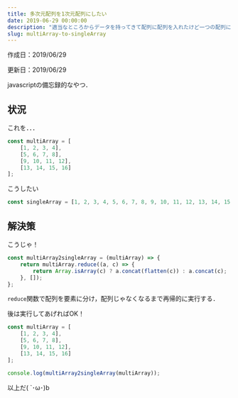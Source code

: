 ```yaml
---
title: 多次元配列を1次元配列にしたい
date: 2019-06-29 00:00:00
description: "適当なところからデータを持ってきて配列に配列を入れたけど一つの配列にしたかった"
slug: multiArray-to-singleArray
---
```


作成日：2019/06/29

更新日：2019/06/29

javascriptの備忘録的なやつ．

## **状況**

これを．．．
```javascript
const multiArray = [
    [1, 2, 3, 4],
    [5, 6, 7, 8],
    [9, 10, 11, 12],
    [13, 14, 15, 16]
];
```

こうしたい
```javascript
const singleArray = [1, 2, 3, 4, 5, 6, 7, 8, 9, 10, 11, 12, 13, 14, 15, 16];
```


## **解決策**

こうじゃ！
```javascript
const multiArray2singleArray = (multiArray) => {
    return multiArray.reduce((a, c) => {
        return Array.isArray(c) ? a.concat(flatten(c)) : a.concat(c);
    }, []);
};
```

`reduce`関数で配列を要素に分け，配列じゃなくなるまで再帰的に実行する．

後は実行してあげればOK！
```javascript
const multiArray = [
    [1, 2, 3, 4],
    [5, 6, 7, 8],
    [9, 10, 11, 12],
    [13, 14, 15, 16]
];

console.log(multiArray2singleArray(multiArray));
```

以上だ( `･ω･)b

